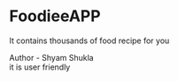 # FoodieeAPP
It contains thousands of food recipe for you 

Author - Shyam Shukla
<br>
it is user friendly
